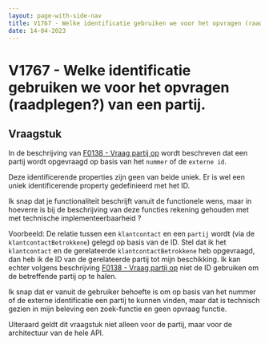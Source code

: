 ```yaml
---
layout: page-with-side-nav
title: V1767 - Welke identificatie gebruiken we voor het opvragen (raadplegen?) van een partij. 
date: 14-04-2023
---
```


# V1767 - Welke identificatie gebruiken we voor het opvragen (raadplegen?) van een partij. 

## Vraagstuk

In de beschrijving van [F0138 - Vraag partij op](./artefacten/0138.md) wordt beschreven dat een partij wordt opgevraagd op basis van het `nummer` of de `externe id`.

Deze identificerende properties zijn geen van beide uniek. Er is wel een uniek identificerende property gedefinieerd met het ID. 

Ik snap dat je functionaliteit beschrijft vanuit de functionele wens, maar in hoeverre is bij de beschrijving van deze functies rekening gehouden met met technische implementeerbaarheid ? 

Voorbeeld: De relatie tussen een `klantcontact` en een `partij` wordt (via de `klantcontactBetrokkene`)  gelegd op basis van de ID. 
Stel dat ik het `klantcontact` en de gerelateerde `klantcontactBetrokkene` heb opgevraagd, dan heb ik de ID van de gerelateerde partij tot mijn beschikking. 
Ik kan echter volgens beschrijving [F0138 - Vraag partij op](./artefacten/0138.md) niet de ID gebruiken om de betreffende partij op te halen. 

Ik snap dat er vanuit de gebruiker behoefte is om op basis van het nummer of de externe identificatie een partij te kunnen vinden, maar dat is technisch gezien in mijn beleving een zoek-functie en geen opvraag functie. 

Uiteraard geldt dit vraagstuk niet alleen voor de partij, maar voor de architectuur van de hele API. 
